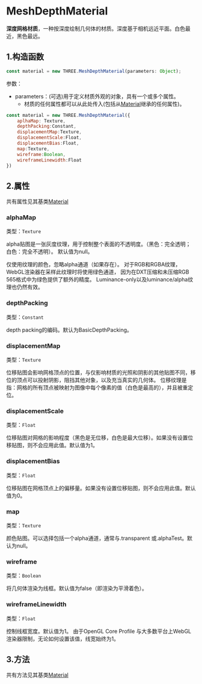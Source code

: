 # MeshDepthMaterial

**深度网格材质**，一种按深度绘制几何体的材质。深度基于相机远近平面。白色最近，黑色最远。

<MyIframe src="https://xarzhi.github.io/geometry/material.html#MeshDepthMaterial"></MyIframe>

## 1.构造函数

```js
const material = new THREE.MeshDepthMaterial(parameters: Object);
```

参数：

- parameters：(可选)用于定义材质外观的对象，具有一个或多个属性。
  - 材质的任何属性都可以从此处传入(包括从[Material](01.Material)继承的任何属性)。

```js
const material = new THREE.MeshDepthMaterial({
    aplhaMap: Texture,
    depthPacking:Constant,
    displacementMap:Texture,
    displacementScale:Float,
    displacementBias:Float,
    map:Texture,
    wireframe:Boolean,
    wireframeLinewidth:Float
})
```



## 2.属性

共有属性见其基类[Material](01.Material)

### alphaMap

类型：`Texture`

alpha贴图是一张灰度纹理，用于控制整个表面的不透明度。（黑色：完全透明；白色：完全不透明）。 默认值为null。

仅使用纹理的颜色，忽略alpha通道（如果存在）。 对于RGB和RGBA纹理，WebGL渲染器在采样此纹理时将使用绿色通道， 因为在DXT压缩和未压缩RGB 565格式中为绿色提供了额外的精度。 Luminance-only以及luminance/alpha纹理也仍然有效。



### depthPacking

类型：`Constant`

depth packing的编码。默认为BasicDepthPacking。



### displacementMap

类型：`Texture`

位移贴图会影响网格顶点的位置，与仅影响材质的光照和阴影的其他贴图不同，移位的顶点可以投射阴影，阻挡其他对象，以及充当真实的几何体。 位移纹理是指：网格的所有顶点被映射为图像中每个像素的值（白色是最高的），并且被重定位。



### displacementScale

类型：`Float`

位移贴图对网格的影响程度（黑色是无位移，白色是最大位移）。如果没有设置位移贴图，则不会应用此值。默认值为1。



### displacementBias

类型：`Float`

位移贴图在网格顶点上的偏移量。如果没有设置位移贴图，则不会应用此值。默认值为0。



### map

类型：`Texture`

颜色贴图。可以选择包括一个alpha通道，通常与.transparent 或.alphaTest。默认为null。



### wireframe

类型：`Boolean`

将几何体渲染为线框。默认值为false（即渲染为平滑着色）。



### wireframeLinewidth

类型：`Float`

控制线框宽度。默认值为1。
由于OpenGL Core Profile 与大多数平台上WebGL渲染器限制，无论如何设置该值，线宽始终为1。

## 3.方法

共有方法见其基类[Material](01.Material)

